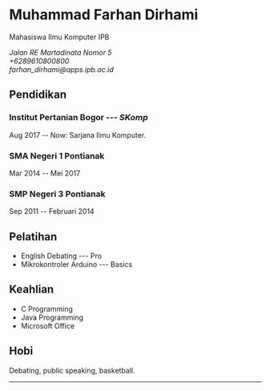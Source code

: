 Muhammad Farhan Dirhami
============

Mahasiswa Ilmu Komputer IPB

<address>
Jalan RE Martadinata Nomor 5<br>
+6289610800800<br>
farhan_dirhami@apps.ipb.ac.id<br>
</address>

Pendidikan
----------

### Institut Pertanian Bogor *--- SKomp*
Aug 2017 -- Now: Sarjana Ilmu Komputer.

### SMA Negeri 1 Pontianak
Mar 2014 -- Mei 2017  

### SMP Negeri 3 Pontianak
Sep 2011 -- Februari 2014

Pelatihan
---------

-   English Debating --- Pro
-   Mikrokontroler Arduino --- Basics

Keahlian
--------

-   C Programming
-   Java Programming
-   Microsoft Office

Hobi
----

Debating, public speaking, basketball.

---
